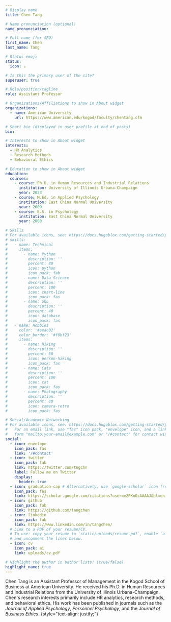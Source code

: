 ```yaml
---
# Display name
title: Chen Tang

# Name pronunciation (optional)
name_pronunciation:

# Full name (for SEO)
first_name: Chen
last_name: Tang

# Status emoji
status:
  icon: ☕️

# Is this the primary user of the site?
superuser: true

# Role/position/tagline
role: Assistant Professor

# Organizations/Affiliations to show in About widget
organizations:
  - name: American University
    url: https://www.american.edu/kogod/faculty/chentang.cfm

# Short bio (displayed in user profile at end of posts)
bio: 

# Interests to show in About widget
interests:
  - HR Analytics
  - Research Methods
  - Behavioral Ethics

# Education to show in About widget
education:
  courses:
    - course: Ph.D. in Human Resources and Industrial Relations
      institution: University of Illinois Urbana-Champaign
      year: 2023
    - course: M.Ed. in Applied Psychology
      institution: East China Normal University
      year: 2009
    - course: B.S. in Psychology
      institution: East China Normal University
      year: 2008

# Skills
# For available icons, see: https://docs.hugoblox.com/getting-started/page-builder/#icons
# skills:
#   - name: Technical
#     items:
#       - name: Python
#         description: ''
#         percent: 80
#         icon: python
#         icon_pack: fab
#       - name: Data Science
#         description: ''
#         percent: 100
#         icon: chart-line
#         icon_pack: fas
#       - name: SQL
#         description: ''
#         percent: 40
#         icon: database
#         icon_pack: fas
#   - name: Hobbies
#     color: '#eeac02'
#     color_border: '#f0bf23'
#     items:
#       - name: Hiking
#         description: ''
#         percent: 60
#         icon: person-hiking
#         icon_pack: fas
#       - name: Cats
#         description: ''
#         percent: 100
#         icon: cat
#         icon_pack: fas
#       - name: Photography
#         description: ''
#         percent: 80
#         icon: camera-retro
#         icon_pack: fas

# Social/Academic Networking
# For available icons, see: https://docs.hugoblox.com/getting-started/page-builder/#icons
#   For an email link, use "fas" icon pack, "envelope" icon, and a link in the
#   form "mailto:your-email@example.com" or "/#contact" for contact widget.
social:
  - icon: envelope
    icon_pack: fas
    link: '/#contact'
  - icon: twitter
    icon_pack: fab
    link: https://twitter.com/tngchn
    label: Follow me on Twitter
    display:
      header: true
  - icon: graduation-cap # Alternatively, use `google-scholar` icon from `ai` icon pack
    icon_pack: fas
    link: https://scholar.google.com/citations?user=eZPKnOsAAAAJ&hl=en
  - icon: github
    icon_pack: fab
    link: https://github.com/tangchen
  - icon: linkedin
    icon_pack: fab
    link: https://www.linkedin.com/in/tangchen/
  # Link to a PDF of your resume/CV.
  # To use: copy your resume to `static/uploads/resume.pdf`, enable `ai` icons in `params.yaml`,
  # and uncomment the lines below.
  - icon: cv
    icon_pack: ai
    link: uploads/cv.pdf

# Highlight the author in author lists? (true/false)
highlight_name: true
---
```


Chen Tang is an Assistant Professor of Management in the Kogod School of Business at American University. He received his Ph.D. in Human Resources and Industrial Relations from the University of Illinois Urbana-Champaign. Chen's research interests primarily include HR analytics, research methods, and behavioral ethics. His work has been published in journals such as the *Journal of Applied Psychology*, *Personnel Psychology*, and the *Journal of Business Ethics*.
{style="text-align: justify;"}
